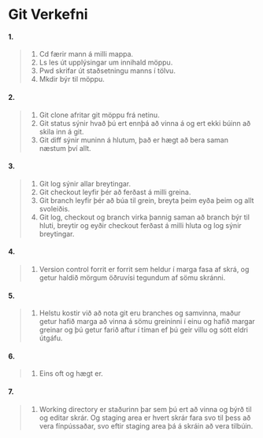 # Git Verkefni
#### 1.
> 1. Cd færir mann á milli mappa.
> 2. Ls les út upplýsingar um innihald möppu.
> 3. Pwd skrifar út staðsetningu manns í tölvu.
> 4. Mkdir býr til möppu.
#### 2.
> 1. Git clone afritar git möppu frá netinu.
> 2. Git status sýnir hvað þú ert ennþá að vinna á og ert ekki búinn að skila inn á git.
> 3. Git diff sýnir muninn á hlutum, það er hægt að bera saman næstum því allt.
#### 3.
> 1. Git log sýnir allar breytingar.
> 2. Git checkout leyfir þér að ferðast á milli greina.
> 3. Git branch leyfir þér að búa til grein, breyta þeim eyða þeim og allt svoleiðis.
> 4. Git log, checkout og branch virka þannig saman að branch býr til hluti, breytir og eyðir checkout ferðast á milli hluta og log sýnir breytingar.
#### 4.
> 1. Version control forrit er forrit sem heldur í marga fasa af skrá, og getur haldið mörgum öðruvísi tegundum af sömu skránni.
#### 5.
> 1. Helstu kostir við að nota git eru branches og samvinna, maður getur hafið marga að vinna á sömu greininni í einu og hafið margar greinar og þú getur farið aftur í tíman ef þú geir  villu og sótt eldri útgáfu.
#### 6.
> 1. Eins oft og hægt er.
#### 7.
> 1. Working directory er staðurinn þar sem þú ert að vinna og býrð til og editar skrár. Og staging area er hvert skrár fara svo til þess að vera fínpússaðar, svo eftir staging area þá á skráin að vera tilbúin.
